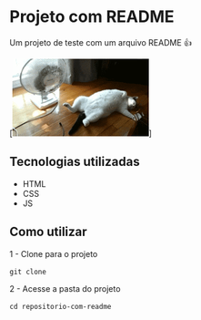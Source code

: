 # Projeto com README
Um projeto de teste com um arquivo README 👍

[<img src="./giphy.gif" alt="gif de um gato com calor">]

## Tecnologias utilizadas
- HTML
- CSS
- JS

## Como utilizar

1 - Clone para o projeto
```
git clone
```
2 - Acesse a pasta do projeto
```
cd repositorio-com-readme
```